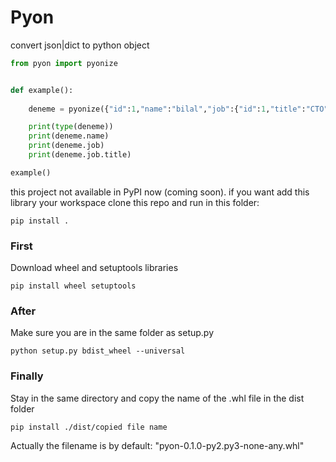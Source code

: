 # Pyon
convert json|dict to python object


```py
from pyon import pyonize


def example():
    
    deneme = pyonize({"id":1,"name":"bilal","job":{"id":1,"title":"CTO"}})

    print(type(deneme))
    print(deneme.name)
    print(deneme.job)
    print(deneme.job.title)

example()
```


this project not available in PyPI now (coming soon). if you want add this library your workspace clone this repo and run in this folder:

```
pip install .
```

### **First**

Download wheel and setuptools libraries

`pip install wheel setuptools`

### **After** 

Make sure you are in the same folder as setup.py

`python setup.py bdist_wheel --universal`

### **Finally**

Stay in the same directory and copy the name of the .whl file in the dist folder

``pip install ./dist/copied file name`` 

Actually the filename is by default: "pyon-0.1.0-py2.py3-none-any.whl"

